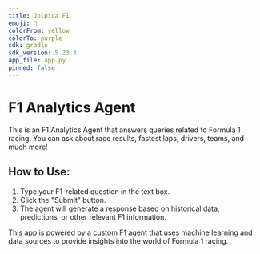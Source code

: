 ```yaml
---
title: Jolpica F1
emoji: 💬
colorFrom: yellow
colorTo: purple
sdk: gradio
sdk_version: 5.23.3
app_file: app.py
pinned: false
---
```

# F1 Analytics Agent

This is an F1 Analytics Agent that answers queries related to Formula 1 racing. You can ask about race results, fastest laps, drivers, teams, and much more!

## How to Use:

1. Type your F1-related question in the text box.
2. Click the "Submit" button.
3. The agent will generate a response based on historical data, predictions, or other relevant F1 information.

This app is powered by a custom F1 agent that uses machine learning and data sources to provide insights into the world of Formula 1 racing.
